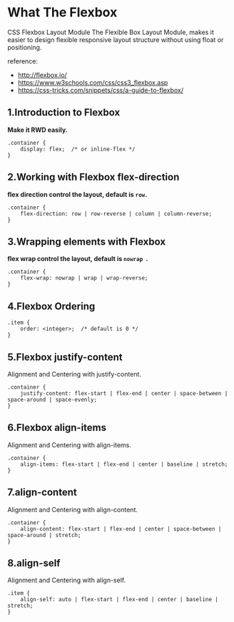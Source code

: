 # What The Flexbox
CSS Flexbox Layout Module
The Flexible Box Layout Module, makes it easier to design flexible responsive layout structure without using float or positioning.

reference:
 - http://flexbox.io/
 - https://www.w3schools.com/css/css3_flexbox.asp
 - https://css-tricks.com/snippets/css/a-guide-to-flexbox/

## 1.Introduction to Flexbox
 **Make it RWD easily.**
```
.container {  
	display: flex;  /* or inline-flex */  
}
```

## 2.Working with Flexbox flex-direction
**flex direction control the layout, default is `row`.**
```
.container {  
	flex-direction: row | row-reverse | column | column-reverse;
}
```
## 3.Wrapping elements with Flexbox
**flex wrap control the layout, default is `nowrap `.**
```
.container {
	flex-wrap: nowrap | wrap | wrap-reverse;
}
```
## 4.Flexbox Ordering
```
.item {
	order: <integer>;  /* default is 0 */
}
```
## 5.Flexbox justify-content
Alignment and Centering with justify-content.
```
.container {
	justify-content: flex-start | flex-end | center | space-between | space-around | space-evenly;
}
```
## 6.Flexbox align-items
Alignment and Centering with align-items.
```
.container {
	align-items: flex-start | flex-end | center | baseline | stretch;
}
```
## 7.align-content
Alignment and Centering with align-content.
```
.container {
	align-content: flex-start | flex-end | center | space-between | space-around | stretch;
}
```
## 8.align-self
Alignment and Centering with align-self.
```
.item {
	align-self: auto | flex-start | flex-end | center | baseline | stretch;
}
```
